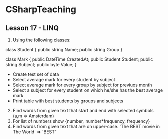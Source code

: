 # CSharpTeaching
## Lesson 17 - LINQ

1. Using the following classes:

class Student
{
public string Name;
public string Group
}

class Mark
{
public DateTime CreatedAt;
public Student Student;
public string Subject;
public byte Value;
}

- Create test set of data
- Select average mark for every student by subject
- Select average mark for every group by subject for previuos month
- Select a subject for every student on which he/she has the best average mark
- Print table with best students by groups and subjects

2. Find words from given text that start and end with selected symbols (a,m => Amsterdam)
3. For list of numbers show {number, number*frequency, frequency}
4. Find words from given text that are on upper-case. 'The BEST movie in The World' => 'BEST'


